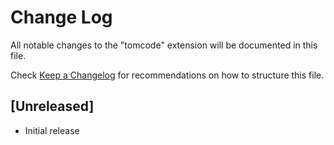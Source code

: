 # Change Log

All notable changes to the "tomcode" extension will be documented in this file.

Check [Keep a Changelog](http://keepachangelog.com/) for recommendations on how to structure this file.

## [Unreleased]

- Initial release